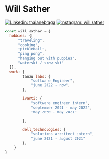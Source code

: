 # Will Sather

[![Linkedin: thaianebraga](https://img.shields.io/badge/LinkedIn-0077B5?style=for-the-badge&logo=linkedin&logoColor=white)](https://www.linkedin.com/in/willsather/)
[![Instagram: will.sather](https://img.shields.io/badge/Instagram-E4405F?style=for-the-badge&logo=instagram&logoColor=white)](https://www.instagram.com/will.sather/) 


```javascript
const will_sather = {
  hobbies: {[
      "traveling",
      "cooking",
      "pickleball",
      "ping pong", 
      "hanging out with puppies",
      "waterski / snow ski"
  ]},
  work: {
        tanzu labs: {
            "software Engineer",
            "june 2022 - now",
        },

        ivanti: {
            "software engineer intern",
            "september 2021 - may 2022",            
            "may 2020 - may 2021"           

        },

        dell_technologies: { 
            "solutions architect intern",
            "june 2021 - august 2021"
        },
    }
}
```
